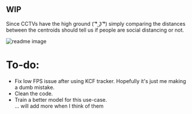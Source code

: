 ## WIP 

Since CCTVs have the high ground ( ͡° ͜ʖ ͡°) simply comparing the distances between the centroids should tell us if people are social distancing or not. 

![readme image](https://github.com/rishabmallick/social-distancing/blob/master/readme_image.JPG)

# To-do:  
* Fix low FPS issue after using KCF tracker. Hopefully it's just me making a dumb mistake.
* Clean the code.
* Train a better model for this use-case.  
... will add more when I think of them